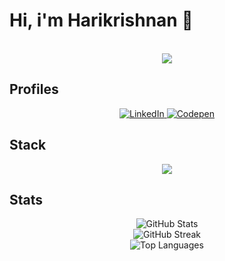 # Hi, i'm Harikrishnan 👋
<p align="center"><br>
  <a href="https://github.com/SirDank">
    <img src="https://lanyard-profile-readme.vercel.app/api/870688726525820988?theme=dark&bg=8#928374&animated=yes&hideDiscrim=true&borderRadius=30px&idleMessage=Probably%20doing%20something%20else..."/>
     </a>
</p>

## Profiles
<p align="center">
    <a href="https://linkedin.com/in/harikrishnanvk" target="_blank">
        <img src="https://img.shields.io/badge/LinkedIn-0077B5?style=for-the-badge&logo=linkedin&logoColor=white" alt="LinkedIn">
    </a>
    <a href="https://codepen.io/harikrishnanvk" target="_blank">
        <img src="https://img.shields.io/badge/Codepen-000000?style=for-the-badge&logo=codepen&logoColor=white" alt="Codepen">
    </a>
</p>

## Stack  

<p align="center">
  <a href="https://skillicons.dev">
    <img src="https://skillicons.dev/icons?i=git,python,javascript,java,html,css,flask,fastapi,markdown,gcp" />
  </a>
</p>

</div>


## Stats  
  
 <p align="center">
    <img src="https://github-readme-stats.vercel.app/api?username=hk-vk&theme=gruvbox&hide_border=true&include_all_commits=true&count_private=true" alt="GitHub Stats">
    <br>
    <img src="https://github-readme-streak-stats.herokuapp.com/?user=hk-vk&theme=gruvbox&hide_border=true" alt="GitHub Streak">
    <br>
    <img src="https://github-readme-stats.vercel.app/api/top-langs/?username=hk-vk&theme=gruvbox&hide_border=true&include_all_commits=true&count_private=true&layout=compact" alt="Top Languages">
</p>





